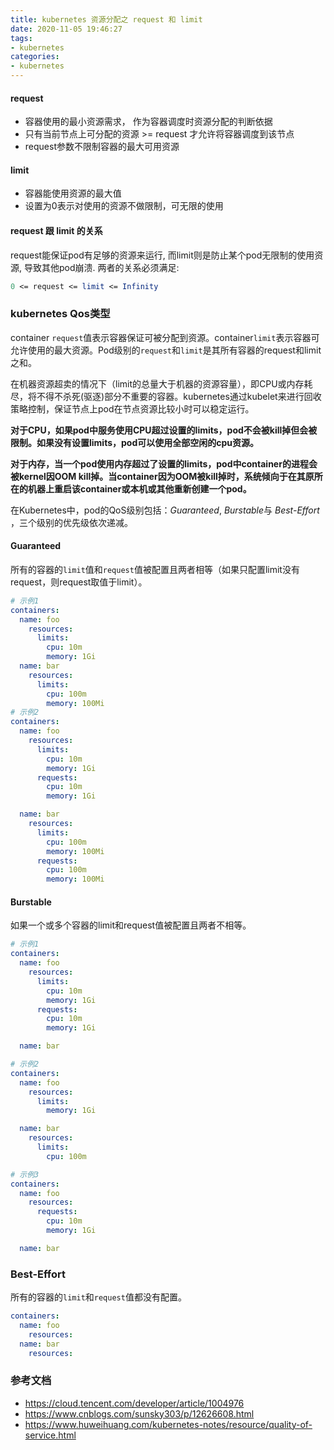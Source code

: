 ```yaml
---
title: kubernetes 资源分配之 request 和 limit
date: 2020-11-05 19:46:27
tags: 
- kubernetes
categories:
- kubernetes
---
```


#### request

- 容器使用的最小资源需求， 作为容器调度时资源分配的判断依据
- 只有当前节点上可分配的资源 >= request 才允许将容器调度到该节点
- request参数不限制容器的最大可用资源

#### limit

- 容器能使用资源的最大值
- 设置为0表示对使用的资源不做限制，可无限的使用

#### request 跟 limit 的关系

request能保证pod有足够的资源来运行, 而limit则是防止某个pod无限制的使用资源, 导致其他pod崩溃. 两者的关系必须满足:

``````mathematica
0 <= request <= limit <= Infinity
``````

### kubernetes Qos类型

container `request`值表示容器保证可被分配到资源。container`limit`表示容器可允许使用的最大资源。Pod级别的`request`和`limit`是其所有容器的request和limit之和。

在机器资源超卖的情况下（limit的总量大于机器的资源容量），即CPU或内存耗尽，将不得不杀死(驱逐)部分不重要的容器。kubernetes通过kubelet来进行回收策略控制，保证节点上pod在节点资源比较小时可以稳定运行。

**对于CPU，如果pod中服务使用CPU超过设置的limits，pod不会被kill掉但会被限制。如果没有设置limits，pod可以使用全部空闲的cpu资源。**

**对于内存，当一个pod使用内存超过了设置的limits，pod中container的进程会被kernel因OOM kill掉。当container因为OOM被kill掉时，系统倾向于在其原所在的机器上重启该container或本机或其他重新创建一个pod。**

在Kubernetes中，pod的QoS级别包括：*Guaranteed*, *Burstable*与 *Best-Effort* ，三个级别的优先级依次递减。

#### Guaranteed

所有的容器的`limit`值和`request`值被配置且两者相等（如果只配置limit没有request，则request取值于limit）。

```yaml
# 示例1
containers:
  name: foo
    resources:
      limits:
        cpu: 10m
        memory: 1Gi
  name: bar
    resources:
      limits:
        cpu: 100m
        memory: 100Mi
# 示例2
containers:
  name: foo
    resources:
      limits:
        cpu: 10m
        memory: 1Gi
      requests:
        cpu: 10m
        memory: 1Gi

  name: bar
    resources:
      limits:
        cpu: 100m
        memory: 100Mi
      requests:
        cpu: 100m
        memory: 100Mi
```

#### Burstable

如果一个或多个容器的limit和request值被配置且两者不相等。

```yaml
# 示例1
containers:
  name: foo
    resources:
      limits:
        cpu: 10m
        memory: 1Gi
      requests:
        cpu: 10m
        memory: 1Gi

  name: bar

# 示例2
containers:
  name: foo
    resources:
      limits:
        memory: 1Gi

  name: bar
    resources:
      limits:
        cpu: 100m

# 示例3
containers:
  name: foo
    resources:
      requests:
        cpu: 10m
        memory: 1Gi

  name: bar
```

### Best-Effort

所有的容器的`limit`和`request`值都没有配置。

```yaml
containers:
  name: foo
    resources:
  name: bar
    resources:
```

### 参考文档

- https://cloud.tencent.com/developer/article/1004976
- https://www.cnblogs.com/sunsky303/p/12626608.html
- https://www.huweihuang.com/kubernetes-notes/resource/quality-of-service.html